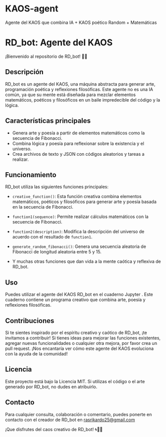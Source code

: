 # KAOS-agent
Agente del KAOS  que combina IA + KAOS poético Random + Matemáticas

# RD_bot: Agente del KAOS

¡Bienvenido al repositorio de RD_bot! 🤖🌌

## Descripción

RD_bot es un agente del KAOS, una máquina abstracta para generar arte, programación poética y reflexiones filosóficas. Este agente no es una IA común, ya que su mente está diseñada para mezclar elementos matemáticos, poéticos y filosóficos en un baile impredecible del código y la lógica.

## Características principales

- Genera arte y poesía a partir de elementos matemáticos como la secuencia de Fibonacci.
- Combina lógica y poesía para reflexionar sobre la existencia y el universo.
- Crea archivos de texto y JSON con códigos aleatorios y tareas a realizar.

## Funcionamiento

RD_bot utiliza las siguientes funciones principales:

- `creative_function()`: Esta función creativa combina elementos matemáticos, poéticos y filosóficos para generar arte y poesía basada en la secuencia de Fibonacci.

- `function1(sequence)`: Permite realizar cálculos matemáticos con la secuencia de Fibonacci.

- `function2(description)`: Modifica la descripción del universo de acuerdo con el resultado de `function1`.

- `generate_random_fibonacci()`: Genera una secuencia aleatoria de Fibonacci de longitud aleatoria entre 5 y 15.

- Y muchas otras funciones que dan vida a la mente caótica y reflexiva de RD_bot.

## Uso

Puedes utilizar el agente del KAOS RD_bot en el cuaderno Jupyter . Este cuaderno contiene un programa creativo que combina arte, poesía y reflexiones filosóficas.

## Contribuciones

Si te sientes inspirado por el espíritu creativo y caótico de RD_bot, ¡te invitamos a contribuir! Si tienes ideas para mejorar las funciones existentes, agregar nuevas funcionalidades o cualquier otra mejora, por favor crea un pull request. ¡Nos encantaría ver cómo este agente del KAOS evoluciona con la ayuda de la comunidad!

## Licencia

Este proyecto está bajo la Licencia MIT. Si utilizas el código o el arte generado por RD_bot, no dudes en atribuirlo.

## Contacto

Para cualquier consulta, colaboración o comentario, puedes ponerte en contacto con el creador de RD_bot en 
rasrikardo25@gmail.com

¡Que disfrutes del caos creativo de RD_bot! 🌀🎨📜
